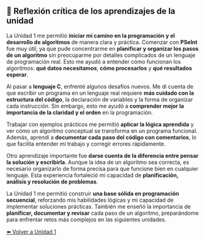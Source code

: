 ## 🧠 Reflexión crítica de los aprendizajes de la unidad

La Unidad 1 me permitió **iniciar mi camino en la programación y el desarrollo de algoritmos** de manera clara y práctica. Comenzar con **PSeInt** fue muy útil, ya que pude concentrarme en **planificar y organizar los pasos de un algoritmo** sin preocuparme por detalles complicados de un lenguaje de programación real. Esto me ayudó a entender cómo funcionan los algoritmos: **qué datos necesitamos**, **cómo procesarlos** y **qué resultados esperar**.

Al pasar a **lenguaje C**, enfrenté algunos desafíos nuevos. Me di cuenta de que escribir un programa en un lenguaje real requiere **más cuidado con la estructura del código**, la declaración de variables y la forma de organizar cada instrucción. Sin embargo, esto me ayudó a **comprender mejor la importancia de la claridad y el orden** en la programación.

Trabajar con ejemplos prácticos me permitió **aplicar la lógica aprendida** y ver cómo un algoritmo conceptual se transforma en un programa funcional. Además, aprendí a **documentar cada paso del código con comentarios**, lo que facilita entender mi trabajo y corregir errores rápidamente.

Otro aprendizaje importante fue **darse cuenta de la diferencia entre pensar la solución y escribirla**. Aunque la idea de un algoritmo sea correcta, es necesario organizarlo de forma precisa para que funcione bien en cualquier lenguaje. Esta experiencia fortaleció mi capacidad de **planificación, análisis y resolución de problemas**.

La Unidad 1 me permitió construir **una base sólida en programación secuencial**, reforzando mis habilidades lógicas y mi capacidad de implementar soluciones prácticas. También me enseñó la importancia de **planificar, documentar y revisar** cada paso de un algoritmo, preparándome para enfrentar retos más complejos en las siguientes unidades.

[⬅️ Volver a Unidad 1](Unidad%201.md)
